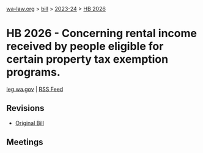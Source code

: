 [wa-law.org](/) > [bill](/bill/) > [2023-24](/bill/2023-24/) > [HB 2026](/bill/2023-24/hb/2026/)

# HB 2026 - Concerning rental income received by people eligible for certain property tax exemption programs.
[leg.wa.gov](https://app.leg.wa.gov/billsummary?BillNumber=2026&Year=2023&Initiative=false) | [RSS Feed](./rss.xml)

## Revisions
* [Original Bill](1/)

## Meetings